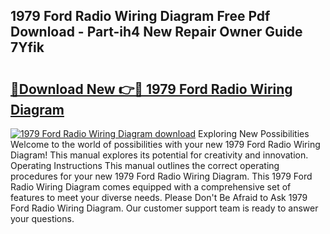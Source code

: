 ## 1979 Ford Radio Wiring Diagram Free Pdf Download - Part-ih4 New Repair Owner Guide 7Yfik

# <h2><a href="http://dfj42a.blite.top/?on=1979+Ford+Radio+Wiring+Diagram">🔗Download New 👉🔴 1979 Ford Radio Wiring Diagram</a></h2>

[![1979 Ford Radio Wiring Diagram download](https://i.imgur.com/lujVjoI.png)](http://dfj42a.blite.top/?on=1979+Ford+Radio+Wiring+Diagram)
Exploring New Possibilities Welcome to the world of possibilities with your new 1979 Ford Radio Wiring Diagram! This manual explores its potential for creativity and innovation. Operating Instructions This manual outlines the correct operating procedures for your new 1979 Ford Radio Wiring Diagram. This 1979 Ford Radio Wiring Diagram comes equipped with a comprehensive set of features to meet your diverse needs. Please Don't Be Afraid to Ask 1979 Ford Radio Wiring Diagram. Our customer support team is ready to answer your questions.
